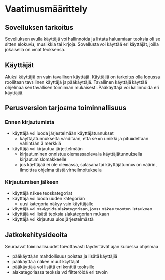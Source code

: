 # Vaatimusmäärittely

## Sovelluksen tarkoitus 
Sovelluksen avulla käyttäjä voi hallinnoida ja listata haluamiaan teoksia oli se sitten elokuvia, musiikkia tai kirjoja. Sovellusta voi käyttää eri käyttäjät, joilla jokaisella on omat teoksensa. 

## Käyttäjät
Aluksi käyttäjiä on vain tavallinen käyttäjä. Käyttäjiä on tarkoitus olla lopussa rooliltaan tavallinen käyttäjä ja pääkäyttäjä. Tavallinen käyttäjä käyttää ohjelmaa sen tavallisen toiminnan mukaisesti. Pääkäyttäjä voi hallinnoida eri käyttäjiä.

## Perusversion tarjoama toiminnallisuus

### Ennen kirjautumista
- käyttäjä voi luoda järjestelmään käyttäjätunnukset 
	- käyttäjätunnukselta vaaditaan, että se on uniikki ja pituudeltaan vähintään 3 merkkiä
- käyttäjä voi kirjautua järjestelmään
	- kirjautuminen onnistuu olemassaolevalla käyttäjätunnuksella kirjautumislomakkeelle
	- jos käyttäjää ei ole olemassa, salasana tai käyttäjätunnus on väärin, ilmoittaa ohjelma tästä virheilmoituksella

### Kirjautumisen jälkeen 
- käyttäjä näkee teoskategoriat
- käyttäjä voi luoda uuden kategorian 
	- uusi kategoria näkyy vain käyttäjälle
- käyttäjä voi navigoida alakategoriaan, jossa näkee teosten listauksen
- käyttäjä voi lisätä teoksia alakategorian mukaan
- käyttäjä voi kirjautua ulos järjestelmästä

## Jatkokehitysideoita
Seuraavat toiminallisuudet toivottavasti täydentävät ajan kuluessa ohjelmaa
- pääkäyttäjän mahdollisuus poistaa ja lisätä käyttäjiä
- pääkäyttäjä näkee muut käyttäjät
- pääkäyttäjä voi lisätä eri kenttiä teoksille
- alakategoriassa teoksia voi filtteröidä eri tavoin
